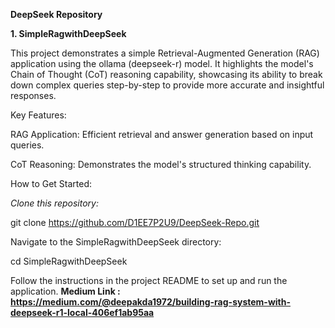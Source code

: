 ****DeepSeek Repository****

**1. SimpleRagwithDeepSeek**

This project demonstrates a simple Retrieval-Augmented Generation (RAG) application using the ollama (deepseek-r) model. It highlights the model's Chain of Thought (CoT) reasoning capability, showcasing its ability to break down complex queries step-by-step to provide more accurate and insightful responses.

Key Features:

RAG Application: Efficient retrieval and answer generation based on input queries.

CoT Reasoning: Demonstrates the model's structured thinking capability.

How to Get Started:

_Clone this repository:_

git clone https://github.com/D1EE7P2U9/DeepSeek-Repo.git

Navigate to the SimpleRagwithDeepSeek directory:

cd SimpleRagwithDeepSeek

Follow the instructions in the project README to set up and run the application.
**Medium Link : https://medium.com/@deepakda1972/building-rag-system-with-deepseek-r1-local-406ef1ab95aa**

